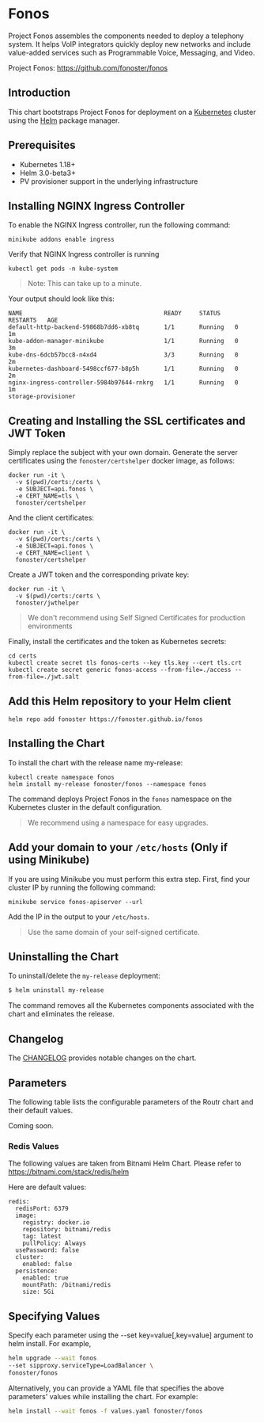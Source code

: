 # Fonos

Project Fonos assembles the components needed to deploy a telephony system. It helps VoIP integrators quickly deploy new networks and include value-added services such as Programmable Voice, Messaging, and Video.

Project Fonos: https://github.com/fonoster/fonos

## Introduction

This chart bootstraps Project Fonos for deployment on a [Kubernetes](https://kubernetes.io/) cluster using the [Helm](https://helm.sh/) package manager.

## Prerequisites

- Kubernetes 1.18+
- Helm 3.0-beta3+
- PV provisioner support in the underlying infrastructure

## Installing NGINX Ingress Controller

To enable the NGINX Ingress controller, run the following command:

```
minikube addons enable ingress
```

Verify that NGINX Ingress controller is running

```
kubectl get pods -n kube-system
```

> Note: This can take up to a minute.

Your output should look like this:

```
NAME                                        READY     STATUS    RESTARTS   AGE
default-http-backend-59868b7dd6-xb8tq       1/1       Running   0          1m
kube-addon-manager-minikube                 1/1       Running   0          3m
kube-dns-6dcb57bcc8-n4xd4                   3/3       Running   0          2m
kubernetes-dashboard-5498ccf677-b8p5h       1/1       Running   0          2m
nginx-ingress-controller-5984b97644-rnkrg   1/1       Running   0          1m
storage-provisioner         
```

## Creating and Installing the SSL certificates and JWT Token

Simply replace the subject with your own domain. Generate the server certificates using the `fonoster/certshelper` docker image, as follows:

```
docker run -it \
  -v $(pwd)/certs:/certs \
  -e SUBJECT=api.fonos \
  -e CERT_NAME=tls \
  fonoster/certshelper
```

And the client certificates:

```
docker run -it \
  -v $(pwd)/certs:/certs \
  -e SUBJECT=api.fonos \
  -e CERT_NAME=client \
  fonoster/certshelper
```

Create a JWT token and the corresponding private key:

```
docker run -it \
  -v $(pwd)/certs:/certs \
  fonoster/jwthelper
```

> We don't recommend using Self Signed Certificates for production environments

Finally, install the certificates and the token as Kubernetes secrets:

```
cd certs
kubectl create secret tls fonos-certs --key tls.key --cert tls.crt
kubectl create secret generic fonos-access --from-file=./access --from-file=./jwt.salt
```


## Add this Helm repository to your Helm client

```
helm repo add fonoster https://fonoster.github.io/fonos
```

## Installing the Chart

To install the chart with the release name my-release:

```
kubectl create namespace fonos
helm install my-release fonoster/fonos --namespace fonos
```

The command deploys Project Fonos in the `fonos` namespace on the Kubernetes cluster in the default configuration.

> We recommend using a namespace for easy upgrades.

## Add your domain to your `/etc/hosts` (Only if using Minikube)

If you are using Minikube you must perform this extra step. First, find your cluster IP by running the following command:

```
minikube service fonos-apiserver --url
```

Add the IP in the output to your `/etc/hosts`. 

> Use the same domain of your self-signed certificate.

## Uninstalling the Chart

To uninstall/delete the `my-release` deployment:

```bash
$ helm uninstall my-release
```

The command removes all the Kubernetes components associated with the chart and eliminates the release.

## Changelog

The [CHANGELOG](https://github.com/fonoster/fonos/tree/gh-pages/charts/CHANGELOG.md) provides notable changes on the chart.

## Parameters

The following table lists the configurable parameters of the Routr chart and their default values.

Coming soon.

### Redis Values

The following values are taken from Bitnami Helm Chart. Please refer to https://bitnami.com/stack/redis/helm

Here are default values:

```
redis:
  redisPort: 6379
  image:
    registry: docker.io
    repository: bitnami/redis
    tag: latest
    pullPolicy: Always
  usePassword: false
  cluster:
    enabled: false  
  persistence:
    enabled: true
    mountPath: /bitnami/redis
    size: 5Gi
```

## Specifying Values

Specify each parameter using the --set key=value[,key=value] argument to helm install. For example,

```bash
helm upgrade --wait fonos 
--set sipproxy.serviceType=LoadBalancer \
fonoster/fonos  
```

Alternatively, you can provide a YAML file that specifies the above parameters' values while installing the chart. For example:

```bash
helm install --wait fonos -f values.yaml fonoster/fonos
```
